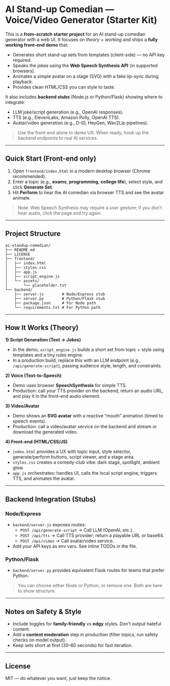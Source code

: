 # AI Stand-up Comedian — Voice/Video Generator (Starter Kit)

This is a **from-scratch starter project** for an AI stand-up comedian generator with a web UI.
It focuses on *theory + working* and ships a **fully working front-end demo** that:
- Generates short stand-up sets from templates (client-side) — no API key required.
- Speaks the jokes using the **Web Speech Synthesis API** (in supported browsers).
- Animates a simple avatar on a stage (SVG) with a fake lip-sync during playback.
- Provides clean HTML/CSS you can style to taste.

It also includes **backend stubs** (Node.js or Python/Flask) showing where to integrate:
- LLM joke/script generation (e.g., OpenAI responses).
- TTS (e.g., ElevenLabs, Amazon Polly, OpenAI TTS).
- Avatar/video generation (e.g., D-ID, HeyGen, Wav2Lip pipelines).

> Use the front-end alone to demo UX. When ready, hook up the backend endpoints to real AI services.

---

## Quick Start (Front-end only)

1. Open `frontend/index.html` in a modern desktop browser (Chrome recommended).
2. Enter a topic (e.g., **exams**, **programming**, **college life**), select style, and click **Generate Set**.
3. Hit **Perform** to hear the AI comedian via browser TTS and see the avatar animate.

> Note: Web Speech Synthesis may require a user gesture; if you don’t hear audio, click the page and try again.

---

## Project Structure

```
ai-standup-comedian/
├── README.md
├── LICENSE
├── frontend/
│   ├── index.html
│   ├── styles.css
│   ├── app.js
│   ├── script_engine.js
│   └── assets/
│       └── placeholder.txt
└── backend/
    ├── server.js        # Node/Express stub
    ├── server.py        # Python/Flask stub
    ├── package.json     # For Node path
    └── requirements.txt # For Python path
```

---

## How It Works (Theory)

**1) Script Generation (Text → Jokes)**  
- In the demo, `script_engine.js` builds a short set from topic + style using templates and a tiny rules engine.  
- In a production build, replace this with an LLM endpoint (e.g., `/api/generate-script`), passing audience style, length, and constraints.

**2) Voice (Text-to-Speech)**  
- Demo uses browser **SpeechSynthesis** for simple TTS.  
- Production: call your TTS provider on the backend, return an audio URL, and play it in the front-end audio element.

**3) Video/Avatar**  
- Demo shows an **SVG avatar** with a reactive “mouth” animation (timed to speech events).  
- Production: call a video/avatar service on the backend and stream or download the generated video.

**4) Front-end (HTML/CSS/JS)**  
- `index.html` provides a UX with topic input, style selector, generate/perform buttons, script viewer, and a stage area.
- `styles.css` creates a comedy-club vibe: dark stage, spotlight, ambient glow.
- `app.js` orchestrates: handles UI, calls the local script engine, triggers TTS, and animates the avatar.

---

## Backend Integration (Stubs)

### Node/Express
- `backend/server.js` exposes routes:
  - `POST /api/generate-script` → Call LLM (OpenAI, etc.).
  - `POST /api/tts` → Call TTS provider; return a playable URL or base64.
  - `POST /api/video` → Call avatar/video service.
- Add your API keys as env vars. See inline TODOs in the file.

### Python/Flask
- `backend/server.py` provides equivalent Flask routes for teams that prefer Python.

> You can choose either Node or Python, or remove one. Both are here to show structure.

---

## Notes on Safety & Style

- Include toggles for **family-friendly** vs **edgy** styles. Don’t output hateful content.  
- Add a **content moderation** step in production (filter topics, run safety checks on model output).  
- Keep sets short at first (30–60 seconds) for fast iteration.

---

## License
MIT — do whatever you want, just keep the notice.
